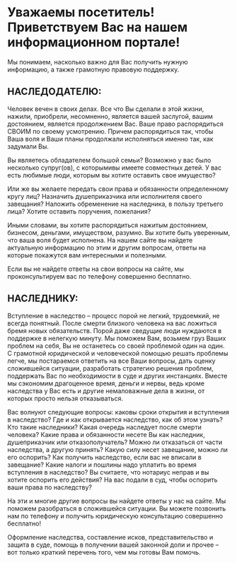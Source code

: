 # Уважаемы посетитель! Приветствуем Вас на нашем информационном портале!

Мы понимаем, насколько важно для Вас получить нужную информацию, а также грамотную правовую поддержку.

## НАСЛЕДОДАТЕЛЮ:

Человек вечен в своих делах. Все что Вы сделали в этой жизни, нажили, приобрели, несомненно, является вашей заслугой, вашим достоянием, является продолжением Вас. Ваше право распорядиться СВОИМ по своему усмотрению. Причем распорядиться так, чтобы Ваша воля и Ваши планы продолжали исполняться именно так, как задумали Вы.

Вы являетесь обладателем большой семьи? Возможно у вас было несколько супруг(ов), с которымивы имеете совместных детей. У вас есть любимые люди, которым вы хотите оставить свое имущество?

Или же вы желаете передать свои права и обязанности определенному кругу лиц? Назначить душеприказчика или исполнителя своего завещания? Наложить обременение на наследника, в пользу третьего лица? Хотите оставить поручения, пожелания?

Иными словами, вы хотите распорядиться нажитым достоянием, бизнесом, деньгами, имуществом, разумно. Вы хотите быть уверенным, что ваша воля будет исполнена. На нашем сайте вы найдете актуальную информацию по этим и другим вопросам, ответы на которые покажутся вам интересными и полезными.

Если вы не найдете ответы на свои вопросы на сайте, мы проконсультируем вас по телефону совершенно бесплатно.

## НАСЛЕДНИКУ:

Вступление в наследство – процесс порой не легкий, трудоемкий, не всегда понятный. После смерти близкого человека на вас ложиться бремя новых обязательств. Порой даже сведущие люди нуждаются в поддержке в нелегкую минуту. Мы поможем Вам, возьмем груз Ваших проблем на себя, Вы не останетесь со своей проблемой один на один. С грамотной юридической и человеческой помощью решать проблемы легче, мы постараемся ответить на все Ваши вопросы, дать оценку сложившейся ситуации, разработать стратегию решения проблем, поддержать Вас по необходимости в суде и других инстанциях. Вместе мы сэкономим драгоценное время, деньги и нервы, ведь кроме наследства у Вас есть и другие немаловажные дела в жизни, от которых просто нельзя отказываться.

Вас волнуют следующие вопросы: каковы сроки открытия и вступления в наследство? Где и как открывается наследство, как об этом узнать? Кто такие наследники? Какая очередь наследует после смерти человека? Какие права и обязанности несете Вы как наследник, душеприказчик или отказополучатель? Можно ли отказаться от части наследства, а другую принять? Какую силу несет завещание, можно ли его оспорить? Как получить наследство, если вас не вписали в завещание? Какие налоги и пошлины надо уплатить во время вступления в наследство? Вы считаете, что нотариус неправ и вы хотите оспорить его действия? На вас подали в суд, чтобы оспорить ваши права по наследству?

На эти и многие другие вопросы вы найдете ответы у нас на сайте. Мы поможем разобраться в сложившейся ситуации. Вы можете позвонить нам по телефону и получить юридическую консультацию совершенно бесплатно!

Оформление наследства, составление исков, представительство и защита в суде, помощь в получении вашей законной доли и прочее – вот только краткий перечень того, чем мы готовы Вам помочь.



